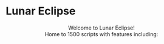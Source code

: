 # Lunar Eclipse
<div align="center">Welcome to Lunar Eclipse!</div>
<div align="center">Home to 1500 scripts with features including:</div>


